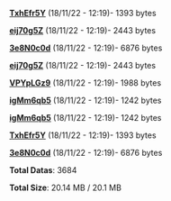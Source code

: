 [**TxhEfr5Y**](/data/TxhEfr5Y.txt) (18/11/22 - 12:19)- 1393 bytes

[**eij70g5Z**](/data/eij70g5Z.txt) (18/11/22 - 12:19)- 2443 bytes

[**3e8N0c0d**](/data/3e8N0c0d.txt) (18/11/22 - 12:19)- 6876 bytes

[**eij70g5Z**](/data/eij70g5Z.txt) (18/11/22 - 12:19)- 2443 bytes

[**VPYpLGz9**](/data/VPYpLGz9.txt) (18/11/22 - 12:19)- 1988 bytes

[**igMm6qb5**](/data/igMm6qb5.txt) (18/11/22 - 12:19)- 1242 bytes

[**igMm6qb5**](/data/igMm6qb5.txt) (18/11/22 - 12:19)- 1242 bytes

[**TxhEfr5Y**](/data/TxhEfr5Y.txt) (18/11/22 - 12:19)- 1393 bytes

[**3e8N0c0d**](/data/3e8N0c0d.txt) (18/11/22 - 12:19)- 6876 bytes

**Total Datas**: 3684

**Total Size**: 20.14 MB / 20.1 MB